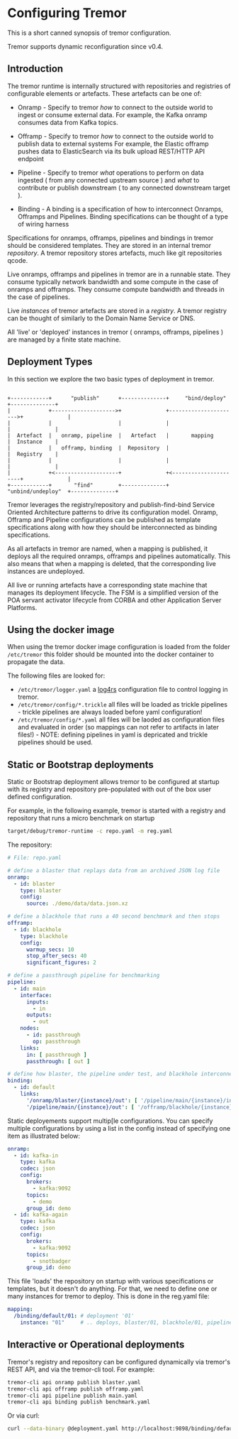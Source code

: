 # Configuring Tremor

This is a short canned synopsis of tremor configuration.

Tremor supports dynamic reconfiguration since v0.4.

## Introduction

The tremor runtime is internally structured with repositories and registries of configurable elements or artefacts. These artefacts can be one of:

* Onramp - Specify to tremor *how* to connect to the outside world to ingest or consume external data. For example, the Kafka onramp consumes data from Kafka topics.

* Offramp - Specify to tremor *how* to connect to the outside world to publish data to external systems For example, the Elastic offramp pushes data to ElasticSearch via its bulk upload REST/HTTP API endpoint

* Pipeline - Specify to tremor *what* operations to perform on data ingested ( from any connected upstream source ) and *what* to contribute or publish downstream ( to any connected downstream target ).

* Binding - A binding is a specification of how to interconnect Onramps, Offramps and Pipelines. Binding specifications can be thought of a type of wiring harness

Specifications for onramps, offramps, pipelines and bindings in tremor should be considered templates. They are stored in an internal tremor *repository*. A tremor repository stores artefacts, much like git repositories qcode.

Live onramps, offramps and pipelines in tremor are in a runnable state. They consume typically network bandwidth and some compute in the case of onramps and offramps. They consume compute bandwidth and threads in the case of pipelines.

Live *instances* of tremor artefacts are stored in a *registry*. A tremor registry can be thought of similarly to the Domain Name Service or DNS.

All 'live' or 'deployed' instances in tremor ( onramps, offramps, pipelines ) are managed by a finite state machine.

## Deployment Types

In this section we explore the two basic types of deployment in tremor.

```text

+------------+      "publish"      +--------------+     "bind/deploy"     +--------------+
|            +-------------------->+              +---------------------->+              |
|            |                     |              |                       |              |
|  Artefact  |   onramp, pipeline  |   Artefact   |       mapping         |  Instance    |
|            |   offramp, binding  |  Repository  |                       |  Registry    |
|            |                     |              |                       |              |
|            +<--------------------+              +<----------------------+              |
+------------+       "find"        +--------------+    "unbind/undeploy"  +--------------+

```

Tremor leverages the registry/repository and publish-find-bind Service Oriented Architecture patterns to drive its configuration model. Onramp, Offramp and Pipeline configurations can be published as template specifications along with how they should be interconnected as binding specifications.

As all artefacts in tremor are named, when a mapping is published, it deploys all the required onramps, offramps and pipelines automatically. This also means that when a mapping is deleted, that the corresponding live instances are undeployed.

All live or running artefacts have a corresponding state machine that manages its deployment lifecycle. The FSM is a simplified version of the POA servant activator lifecycle from CORBA and other Application Server Platforms.

## Using the docker image

When using the tremor docker image configuration is loaded from the folder `/etc/tremor` this folder should be mounted into the docker container to propagate the data.

The following files are looked for:

* `/etc/tremor/logger.yaml` a [log4rs](https://docs.rs/log4rs/0.8.3/log4rs/) configuration file to control logging in tremor.
* `/etc/tremor/config/*.trickle` all files will be loaded as trickle pipelines - trickle pipelines are always loaded before yaml configuration!
* `/etc/tremor/config/*.yaml` all files will be laoded as configuration files and evaluated in order (so mappings can not refer to artifacts in later files!) - NOTE: defining pipelines in yaml is depricated and trickle pipelines should be used.

## Static or Bootstrap deployments

Static or Bootstrap deployment allows tremor to be configured at startup with its registry and repository pre-populated with out of the box user defined configuration.

For example, in the following example, tremor is started with a registry and repository that runs a micro benchmark on startup

```bash
target/debug/tremor-runtime -c repo.yaml -m reg.yaml
```

The repository:

```yaml
# File: repo.yaml

# define a blaster that replays data from an archived JSON log file
onramp:
  - id: blaster
    type: blaster
    config:
      source: ./demo/data/data.json.xz

# define a blackhole that runs a 40 second benchmark and then stops
offramp:
  - id: blackhole
    type: blackhole
    config:
      warmup_secs: 10
      stop_after_secs: 40
      significant_figures: 2

# define a passthrough pipeline for benchmarking
pipeline:
  - id: main
    interface:
      inputs:
        - in
      outputs:
        - out
    nodes:
      - id: passthrough
        op: passthrough
    links:
      in: [ passthrough ]
      passthrough: [ out ]

# define how blaster, the pipeline under test, and blackhole interconnect
binding:
  - id: default
    links:
      '/onramp/blaster/{instance}/out': [ '/pipeline/main/{instance}/in' ]
      '/pipeline/main/{instance}/out': [ '/offramp/blackhole/{instance}/in' ]  
```

Static deployements support multip[le configurations. You can specify multiple configurations by using a list in the config instead of specifying one item as illustrated below:

```yaml
onramp:
  - id: kafka-in
    type: kafka
    codec: json
    config:
      brokers:
        - kafka:9092
      topics:
        - demo
      group_id: demo
  - id: kafka-again
    type: kafka
    codec: json
    config:
      brokers:
        - kafka:9092
      topics:
        - snotbadger
      group_id: demo
```

This file 'loads' the repository on startup with various specifications or templates, but it doesn't do anything. For that, we need to define one or many instances for tremor to deploy. This is done in the reg.yaml file:

```yaml
mapping:
  /binding/default/01: # deployment '01'
    instance: "01"     # .. deploys, blaster/01, blackhole/01, pipeline/main/01
```

## Interactive or Operational deployments

Tremor's registry and repository can be configured dynamically via tremor's REST API, and via the tremor-cli tool. For example:

```bash
tremor-cli api onramp publish blaster.yaml
tremor-cli api offramp publish offramp.yaml
tremor-cli api pipeline publish main.yaml
tremor-cli api binding publish benchmark.yaml
```

Or via curl:

```bash
curl --data-binary @deployment.yaml http://localhost:9898/binding/default/01
```
